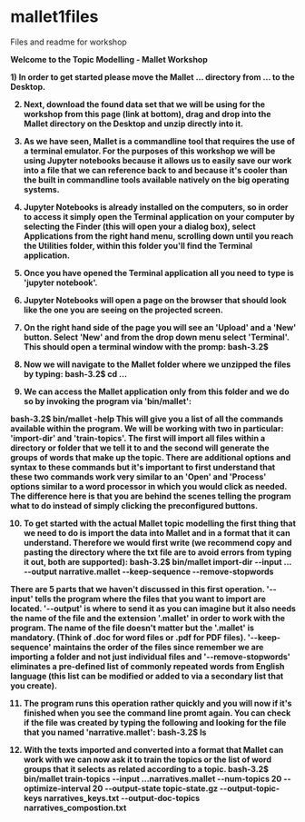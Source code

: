 # mallet1files
Files and readme for workshop

<b> Welcome to the Topic Modelling - Mallet Workshop <b> 

<p> 
1) In order to get started please move the Mallet ... directory from ... to the Desktop.

2) Next, download the found data set that we will be using for the workshop from this page (link at bottom), drag and drop into the Mallet directory on the Desktop and unzip directly into it.

3) As we have seen, Mallet is a commandline tool that requires the use of a terminal emulator. For the purposes of this workshop we will be using Jupyter notebooks because it allows us to easily save our work into a file that we can reference back to and because it's cooler than the built in commandline tools available natively on the big operating systems.

4) Jupyter Notebooks is already installed on the computers, so in order to access it simply open the Terminal application on your computer by selecting the Finder (this will open your a dialog box), select Applications from the right hand menu, scrolling down until you reach the Utilities folder, within this folder you'll find the Terminal application.

5) Once you have opened the Terminal application all you need to type is 'jupyter notebook'. 

6) Jupyter Notebooks will open a page on the browser that should look like the one you are seeing on the projected screen.

7) On the right hand side of the page you will see an 'Upload' and a 'New' button. Select 'New' and from the drop down menu select 'Terminal'. This should open a terminal window with the promp:
bash-3.2$

8) Now we will navigate to the Mallet folder where we unzipped the files by typing:
bash-3.2$ cd ...

9) We can access the Mallet application only from this folder and we do so by invoking the program via 'bin/mallet':

bash-3.2$ bin/mallet -help
This will give you a list of all the commands available within the program. We will be working with two in particular:
'import-dir' and 'train-topics'. The first will import all files within a directory or folder that we tell it to and the second will generate the groups of words that make up the topic. There are additional options and syntax to these commands but it's important to first understand that these two commands work very similar to an 'Open' and 'Process'  options similar to a word processor in which you would click as needed. The difference here is that you are behind the scenes telling the program what to do instead of simply clicking the preconfigured buttons.

10) To get started with the actual Mallet topic modelling the first thing that we need to do is import the data into Mallet and in a format that it can understand. Therefore we would first write (we recommend copy and pasting the directory where the txt file are to avoid errors from typing it out, both are supported):
bash-3.2$ bin/mallet import-dir --input ... --output narrative.mallet --keep-sequence --remove-stopwords

There are 5 parts that we haven't discussed in this first operation. '--input' tells the program where the files that you want to import are located. '--output' is where to send it as you can imagine but it also needs the name of the file and the extension '.mallet' in order to work with the program. The name of the file doesn't matter but the '.mallet' is mandatory. (Think of .doc for word files or .pdf for PDF files). '--keep-sequence' maintains the order of the files since remember we are importing a folder and not just individual files and '--remove-stopwords' eliminates a pre-defined list of commonly repeated words from English language (this list can be modified or added to via a secondary list that you create).  

11) The program runs this operation rather quickly and you will now if it's finished when you see the command line promt again. You can check if the file was created by typing the following and looking for the file that you named 'narrative.mallet':
bash-3.2$ ls

12) With the texts imported and converted into a format that Mallet can work with we can now ask it to train the topics or the list of word groups that it selects as related according to a topic. 
bash-3.2$ bin/mallet train-topics --input ...narratives.mallet --num-topics 20 --optimize-interval 20 --output-state topic-state.gz --output-topic-keys narratives_keys.txt --output-doc-topics narratives_compostion.txt<p> 

